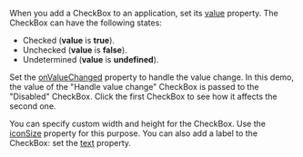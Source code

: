 When you add a CheckBox to an application, set its [value](/Documentation/ApiReference/UI_Components/dxCheckBox/Configuration/#value) property. The CheckBox can have the following states: 

- Checked (**value** is **true**).
- Unchecked (**value** is **false**).
- Undetermined (**value** is **undefined**).

Set the [onValueChanged](/Documentation/ApiReference/UI_Components/dxCheckBox/Configuration/#onValueChanged) property to handle the value change. In this demo, the value of the "Handle value change" CheckBox is passed to the "Disabled" CheckBox. Click the first CheckBox to see how it affects the second one.

You can specify custom width and height for the CheckBox. Use the [iconSize](/Documentation/ApiReference/UI_Components/dxCheckBox/Configuration/#iconSize) property for this purpose. You can also add a label to the CheckBox: set the [text](/Documentation/ApiReference/UI_Components/dxCheckBox/Configuration/#text) property.